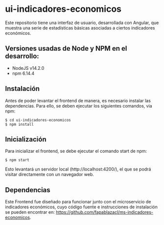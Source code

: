 
# ui-indicadores-economicos
Este repositorio tiene una interfaz de usuario, desarrollada con Angular, que muestra una serie de estadísticas básicas asociadas a ciertos indicadores económicos.

## Versiones usadas de Node y NPM en el desarrollo:
* NodeJS v14.2.0
* npm 6.14.4

## Instalación
Antes de poder levantar el frontend de manera, es necesario instalar las dependencias. Para ello, se deben ejecutar los siguientes comandos, via npm:

    $ cd ui-indicadores-economicos
    $ npm install

## Inicialización
Para inicializar el frontend, se debe ejecutar el comando start de npm:

    $ npm start

Esto levantará un servidor local (http://localhost:4200/), el que se podrá visitar directamente con un navegador web. 

## Dependencias
Este Frontend fue diseñado para funcionar junto con el microservicio de indicadores económicos, cuyo código fuente e instrucciones de instalación se pueden encontrar en: https://github.com/fapablazacl/ms-indicadores-economicos.
